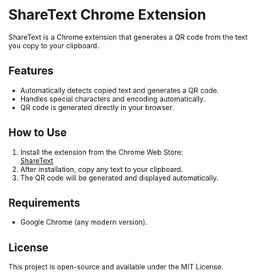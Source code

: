 # ShareText Chrome Extension

ShareText is a Chrome extension that generates a QR code from the text you copy to your clipboard.

## Features

- Automatically detects copied text and generates a QR code.
- Handles special characters and encoding automatically.
- QR code is generated directly in your browser.

## How to Use

1. Install the extension from the Chrome Web Store:  
   [ShareText](https://chromewebstore.google.com/detail/sharetext/bkahniimimedceplohokcnajhdcoppkg)
2. After installation, copy any text to your clipboard.
3. The QR code will be generated and displayed automatically.

## Requirements

- Google Chrome (any modern version).

## License

This project is open-source and available under the MIT License.
